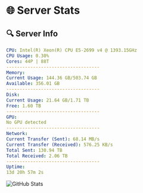 # 🌐 Server Stats
## 🔍 Server Info
```yaml
CPU: Intel(R) Xeon(R) CPU E5-2699 v4 @ 1393.15GHz
CPU Usage: 0.30%
Cores: 44P | 88T
-----------------------------------
Memory:
Current Usage: 144.36 GB/503.74 GB
Available: 356.01 GB
-----------------------------------
Disk:
Current Usage: 21.64 GB/1.71 TB
Free: 1.60 TB
-----------------------------------
GPU:
No GPU detected
-----------------------------------
Network:
Current Transfer (Sent): 68.14 MB/s
Current Transfer (Received): 576.25 KB/s
Total Sent: 130.94 TB
Total Received: 2.06 TB
-----------------------------------
Uptime:
13d 20h 57m 2s
```
![GitHub Stats](https://img.shields.io/badge/Updated-2025-02-21_19:40:20-blue)